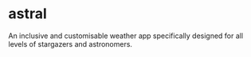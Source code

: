 # astral

An inclusive and customisable weather app specifically designed for all levels of stargazers and astronomers.

